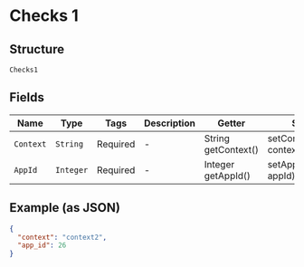 
# Checks 1

## Structure

`Checks1`

## Fields

| Name | Type | Tags | Description | Getter | Setter |
|  --- | --- | --- | --- | --- | --- |
| `Context` | `String` | Required | - | String getContext() | setContext(String context) |
| `AppId` | `Integer` | Required | - | Integer getAppId() | setAppId(Integer appId) |

## Example (as JSON)

```json
{
  "context": "context2",
  "app_id": 26
}
```

